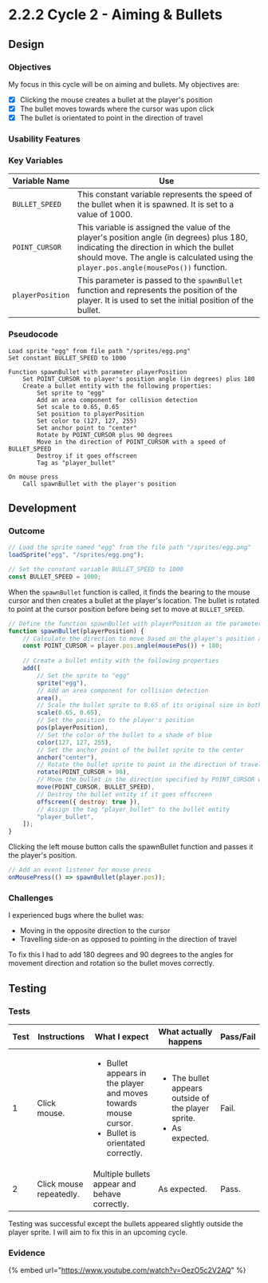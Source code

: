 # 2.2.2 Cycle 2 - Aiming & Bullets

## Design

### Objectives

My focus in this cycle will be on aiming and bullets. My objectives are:

* [x] Clicking the mouse creates a bullet at the player's position
* [x] The bullet moves towards where the cursor was upon click
* [x] The bullet is orientated to point in the direction of travel

### Usability Features

### Key Variables

| Variable Name    | Use                                                                                                                                                                                                                            |
| ---------------- | ------------------------------------------------------------------------------------------------------------------------------------------------------------------------------------------------------------------------------ |
| `BULLET_SPEED`   | This constant variable represents the speed of the bullet when it is spawned. It is set to a value of 1000.                                                                                                                    |
| `POINT_CURSOR`   | This variable is assigned the value of the player's position angle (in degrees) plus 180, indicating the direction in which the bullet should move. The angle is calculated using the `player.pos.angle(mousePos())` function. |
| `playerPosition` | This parameter is passed to the `spawnBullet` function and represents the position of the player. It is used to set the initial position of the bullet.                                                                        |

### Pseudocode

```
Load sprite "egg" from file path "/sprites/egg.png"
Set constant BULLET_SPEED to 1000

Function spawnBullet with parameter playerPosition
    Set POINT_CURSOR to player's position angle (in degrees) plus 180
    Create a bullet entity with the following properties:
        Set sprite to "egg"
        Add an area component for collision detection
        Set scale to 0.65, 0.65
        Set position to playerPosition
        Set color to (127, 127, 255)
        Set anchor point to "center"
        Rotate by POINT_CURSOR plus 90 degrees
        Move in the direction of POINT_CURSOR with a speed of BULLET_SPEED
        Destroy if it goes offscreen
        Tag as "player_bullet"

On mouse press
    Call spawnBullet with the player's position
```

## Development

### Outcome

```javascript
// Load the sprite named "egg" from the file path "/sprites/egg.png"
loadSprite("egg", "/sprites/egg.png");

// Set the constant variable BULLET_SPEED to 1000
const BULLET_SPEED = 1000;
```

When the `spawnBullet` function is called, it finds the bearing to the mouse cursor and then creates a bullet at the player's location. The bullet is rotated to point at the cursor position before being set to move at `BULLET_SPEED`.

```javascript
// Define the function spawnBullet with playerPosition as the parameter
function spawnBullet(playerPosition) {
    // Calculate the direction to move based on the player's position and the mouse position
    const POINT_CURSOR = player.pos.angle(mousePos()) + 180;
    
    // Create a bullet entity with the following properties
    add([
        // Set the sprite to "egg"
        sprite("egg"),
        // Add an area component for collision detection
        area(),
        // Scale the bullet sprite to 0.65 of its original size in both x and y directions
        scale(0.65, 0.65),
        // Set the position to the player's position
        pos(playerPosition),
        // Set the color of the bullet to a shade of blue
        color(127, 127, 255),
        // Set the anchor point of the bullet sprite to the center
        anchor("center"),
        // Rotate the bullet sprite to point in the direction of travel
        rotate(POINT_CURSOR + 90),
        // Move the bullet in the direction specified by POINT_CURSOR with the given speed
        move(POINT_CURSOR, BULLET_SPEED),
        // Destroy the bullet entity if it goes offscreen
        offscreen({ destroy: true }),
        // Assign the tag "player_bullet" to the bullet entity
        "player_bullet",
    ]);
}
```

Clicking the left mouse button calls the spawnBullet function and passes it the player's position.

```javascript
// Add an event listener for mouse press
onMousePress(() => spawnBullet(player.pos));
```

### Challenges

I experienced bugs where the bullet was:

* Moving in the opposite direction to the cursor
* Travelling side-on as opposed to pointing in the direction of travel

To fix this I had to add 180 degrees and 90 degrees to the angles for movement direction and rotation so the bullet moves correctly.

## Testing

### Tests

<table data-full-width="false"><thead><tr><th>Test</th><th>Instructions</th><th>What I expect</th><th>What actually happens</th><th>Pass/Fail</th></tr></thead><tbody><tr><td>1</td><td>Click mouse.</td><td><ul><li>Bullet appears in the player and moves towards mouse cursor.</li><li>Bullet is orientated correctly.</li></ul></td><td><ul><li>The bullet appears outside of the player sprite.</li><li>As expected.</li></ul></td><td>Fail.</td></tr><tr><td>2</td><td>Click mouse repeatedly.</td><td>Multiple bullets appear and behave correctly.</td><td>As expected.</td><td>Pass.</td></tr></tbody></table>

Testing was successful except the bullets appeared slightly outside the player sprite. I will aim to fix this in an upcoming cycle.

### Evidence

{% embed url="https://www.youtube.com/watch?v=OezO5c2V2AQ" %}
